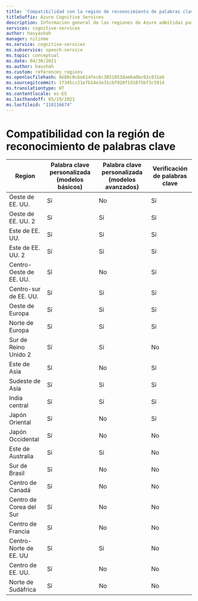 ```yaml
---
title: 'Compatibilidad con la región de reconocimiento de palabras clave: servicio de Voz'
titleSuffix: Azure Cognitive Services
description: Información general de las regiones de Azure admitidas para el reconocimiento de palabras clave.
services: cognitive-services
author: hasyashah
manager: nitinme
ms.service: cognitive-services
ms.subservice: speech-service
ms.topic: conceptual
ms.date: 04/30/2021
ms.author: hasshah
ms.custom: references_regions
ms.openlocfilehash: 8e88c0cbe614fec6c3851853dae6a0bc02c831eb
ms.sourcegitcommit: 17345cc21e7b14e3e31cbf920f191875bf3c5914
ms.translationtype: HT
ms.contentlocale: es-ES
ms.lasthandoff: 05/19/2021
ms.locfileid: "110116674"
---
```

# <a name="keyword-recognition-region-support"></a>Compatibilidad con la región de reconocimiento de palabras clave

| Region | Palabra clave personalizada (modelos básicos) | Palabra clave personalizada (modelos avanzados) | Verificación de palabras clave |
| ------ | ----------------------------- | -------------------------------- | -------------------- |
| Oeste de EE. UU. | Sí | No | Sí |
| Oeste de EE. UU. 2 | Sí | Sí | Sí |
| Este de EE. UU. | Sí | Sí | Sí |
| Este de EE. UU. 2 | Sí | Sí | Sí |
| Centro-Oeste de EE. UU. | Sí | No | Sí |
| Centro-sur de EE. UU. | Sí | Sí | Sí |
| Oeste de Europa | Sí | Sí | Sí |
| Norte de Europa | Sí | Sí | Sí |
| Sur de Reino Unido 2 | Sí | Sí | No |
| Este de Asia | Sí | No | Sí |
| Sudeste de Asia | Sí | Sí | Sí |
| India central | Sí | Sí | Sí |
| Japón Oriental | Sí | No | Sí |
| Japón Occidental | Sí | No | No |
| Este de Australia | Sí | Sí | No |
| Sur de Brasil | Sí | No | No |
| Centro de Canadá | Sí | No | No |
| Centro de Corea del Sur | Sí | No | No |
| Centro de Francia | Sí | No | No |
| Centro-Norte de EE. UU | Sí | Sí | No |
| Centro de EE. UU. | Sí | No | No |
| Norte de Sudáfrica | Sí | No | No |

